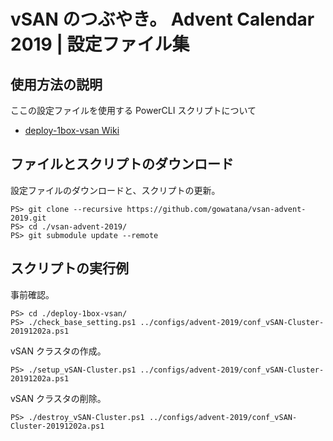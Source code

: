 # vSAN のつぶやき。 Advent Calendar 2019 | 設定ファイル集

## 使用方法の説明

ここの設定ファイルを使用する PowerCLI スクリプトについて

* [deploy-1box-vsan Wiki](https://github.com/gowatana/deploy-1box-vsan/wiki)

## ファイルとスクリプトのダウンロード

設定ファイルのダウンロードと、スクリプトの更新。

```
PS> git clone --recursive https://github.com/gowatana/vsan-advent-2019.git
PS> cd ./vsan-advent-2019/
PS> git submodule update --remote
```

## スクリプトの実行例

事前確認。

```
PS> cd ./deploy-1box-vsan/
PS> ./check_base_setting.ps1 ../configs/advent-2019/conf_vSAN-Cluster-20191202a.ps1
```

vSAN クラスタの作成。

```
PS> ./setup_vSAN-Cluster.ps1 ../configs/advent-2019/conf_vSAN-Cluster-20191202a.ps1
```

vSAN クラスタの削除。

```
PS> ./destroy_vSAN-Cluster.ps1 ../configs/advent-2019/conf_vSAN-Cluster-20191202a.ps1
```

